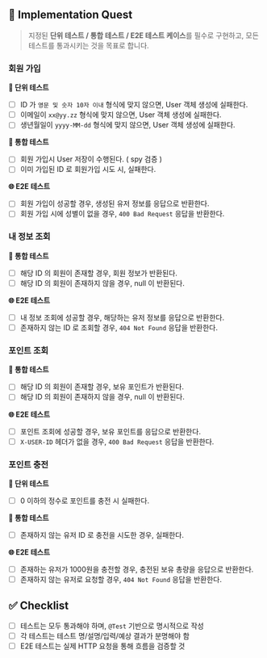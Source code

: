 ## 🧪 Implementation Quest

> 지정된 **단위 테스트 / 통합 테스트 / E2E 테스트 케이스**를 필수로 구현하고, 모든 테스트를 통과시키는 것을 목표로 합니다.

### 회원 가입

**🧱 단위 테스트**

- [ ]  ID 가 `영문 및 숫자 10자 이내` 형식에 맞지 않으면, User 객체 생성에 실패한다.
- [ ]  이메일이 `xx@yy.zz` 형식에 맞지 않으면, User 객체 생성에 실패한다.
- [ ]  생년월일이 `yyyy-MM-dd` 형식에 맞지 않으면, User 객체 생성에 실패한다.

**🔗 통합 테스트**

- [ ]  회원 가입시 User 저장이 수행된다. ( spy 검증 )
- [ ]  이미 가입된 ID 로 회원가입 시도 시, 실패한다.

**🌐 E2E 테스트**

- [ ]  회원 가입이 성공할 경우, 생성된 유저 정보를 응답으로 반환한다.
- [ ]  회원 가입 시에 성별이 없을 경우, `400 Bad Request` 응답을 반환한다.

### 내 정보 조회

**🔗 통합 테스트**

- [ ]  해당 ID 의 회원이 존재할 경우, 회원 정보가 반환된다.
- [ ]  해당 ID 의 회원이 존재하지 않을 경우, null 이 반환된다.

**🌐 E2E 테스트**

- [ ]  내 정보 조회에 성공할 경우, 해당하는 유저 정보를 응답으로 반환한다.
- [ ]  존재하지 않는 ID 로 조회할 경우, `404 Not Found` 응답을 반환한다.

### 포인트 조회

**🔗 통합 테스트**

- [ ]  해당 ID 의 회원이 존재할 경우, 보유 포인트가 반환된다.
- [ ]  해당 ID 의 회원이 존재하지 않을 경우, null 이 반환된다.

**🌐 E2E 테스트**

- [ ]  포인트 조회에 성공할 경우, 보유 포인트를 응답으로 반환한다.
- [ ]  `X-USER-ID` 헤더가 없을 경우, `400 Bad Request` 응답을 반환한다.

### 포인트 충전

**🧱 단위 테스트**

- [ ]  0 이하의 정수로 포인트를 충전 시 실패한다.

**🔗 통합 테스트**

- [ ]  존재하지 않는 유저 ID 로 충전을 시도한 경우, 실패한다.

**🌐 E2E 테스트**

- [ ]  존재하는 유저가 1000원을 충전할 경우, 충전된 보유 총량을 응답으로 반환한다.
- [ ]  존재하지 않는 유저로 요청할 경우, `404 Not Found` 응답을 반환한다.

## ✅ Checklist

- [ ]  테스트는 모두 통과해야 하며, `@Test` 기반으로 명시적으로 작성
- [ ]  각 테스트는 테스트 명/설명/입력/예상 결과가 분명해야 함
- [ ]  E2E 테스트는 실제 HTTP 요청을 통해 흐름을 검증할 것